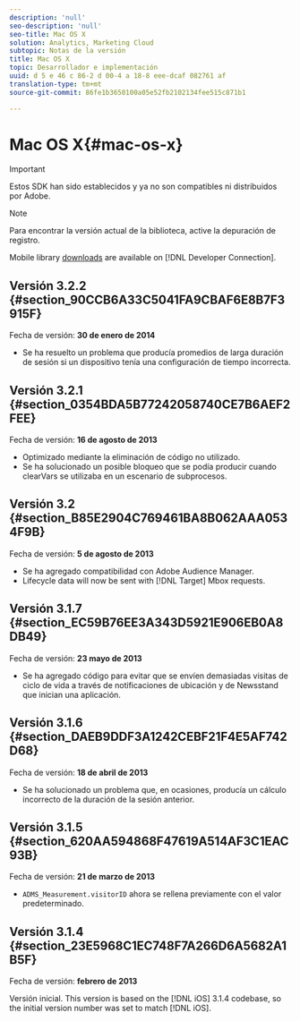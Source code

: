 ```yaml
---
description: 'null'
seo-description: 'null'
seo-title: Mac OS X
solution: Analytics, Marketing Cloud
subtopic: Notas de la versión
title: Mac OS X
topic: Desarrollador e implementación
uuid: d 5 e 46 c 86-2 d 00-4 a 18-8 eee-dcaf 082761 af
translation-type: tm+mt
source-git-commit: 86fe1b3650100a05e52fb2102134fee515c871b1

---
```



# Mac OS X{#mac-os-x}

>[!IMPORTANT]
>
>Estos SDK han sido establecidos y ya no son compatibles ni distribuidos por Adobe.

>[!NOTE]
>
>Para encontrar la versión actual de la biblioteca, active la depuración de registro.

Mobile library [downloads](https://marketing.adobe.com/developer/get-started/mobile/c-measuring-mobile-applications) are available on [!DNL Developer Connection].

## Versión 3.2.2 {#section_90CCB6A33C5041FA9CBAF6E8B7F3915F}

Fecha de versión: **30 de enero de 2014**

* Se ha resuelto un problema que producía promedios de larga duración de sesión si un dispositivo tenía una configuración de tiempo incorrecta.

## Versión 3.2.1 {#section_0354BDA5B77242058740CE7B6AEF2FEE}

Fecha de versión: **16 de agosto de 2013**

* Optimizado mediante la eliminación de código no utilizado.
* Se ha solucionado un posible bloqueo que se podía producir cuando clearVars se utilizaba en un escenario de subprocesos.

## Versión 3.2 {#section_B85E2904C769461BA8B062AAA0534F9B}

Fecha de versión: **5 de agosto de 2013**

* Se ha agregado compatibilidad con Adobe Audience Manager.
* Lifecycle data will now be sent with [!DNL Target] Mbox requests.

## Versión 3.1.7 {#section_EC59B76EE3A343D5921E906EB0A8DB49}

Fecha de versión: **23 mayo de 2013**

* Se ha agregado código para evitar que se envíen demasiadas visitas de ciclo de vida a través de notificaciones de ubicación y de Newsstand que inician una aplicación.

## Versión 3.1.6 {#section_DAEB9DDF3A1242CEBF21F4E5AF742D68}

Fecha de versión: **18 de abril de 2013**

* Se ha solucionado un problema que, en ocasiones, producía un cálculo incorrecto de la duración de la sesión anterior.

## Versión 3.1.5 {#section_620AA594868F47619A514AF3C1EAC93B}

Fecha de versión: **21 de marzo de 2013**

* `ADMS_Measurement.visitorID` ahora se rellena previamente con el valor predeterminado.

## Versión 3.1.4 {#section_23E5968C1EC748F7A266D6A5682A1B5F}

Fecha de versión: **febrero de 2013**

Versión inicial. This version is based on the [!DNL iOS] 3.1.4 codebase, so the initial version number was set to match [!DNL iOS].
